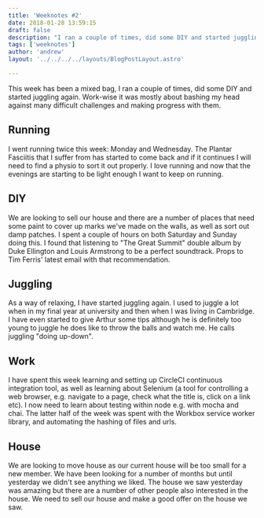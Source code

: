 ```yaml
---
title: 'Weeknotes #2'
date: 2018-01-28 13:59:15
draft: false
description: "I ran a couple of times, did some DIY and started juggling again."
tags: ['weeknotes']
author: 'andrew'
layout: '../../../../layouts/BlogPostLayout.astro'

---
```

This week has been a mixed bag, I ran a couple of times, did some DIY and started juggling again. Work-wise it was mostly about bashing my head against many difficult challenges and making progress with them.

Running
--------

I went running twice this week: Monday and Wednesday. The Plantar Fasciitis that I suffer from has started to come back and if it continues I will need to find a physio to sort it out properly. I love running and now that the evenings are starting to be light enough I want to keep on running.

DIY
----

We are looking to sell our house and there are a number of places that need some paint to cover up marks we've made on the walls, as well as sort out damp patches. I spent a couple of hours on both Saturday and Sunday doing this. I found that listening to "The Great Summit" double album by Duke Ellington and Louis Armstrong to be a perfect soundtrack. Props to Tim Ferris' latest email with that recommendation.

Juggling
--------

As a way of relaxing, I have started juggling again. I used to juggle a lot when in my final year at university and then when I was living in Cambridge. I have even started to give Arthur some tips although he is definitely too young to juggle he does like to throw the balls and watch me. He calls juggling "doing up-down".

Work
----

I have spent this week learning and setting up CircleCI continuous integration tool, as well as learning about Selenium (a tool for controlling a web browser, e.g. navigate to a page, check what the title is, click on a link etc). I now need to learn about testing within node e.g. with mocha and chai. The latter half of the week was spent with the Workbox service worker library, and automating the hashing of files and urls.

House
-----

We are looking to move house as our current house will be too small for a new member. We have been looking for a number of months but until yesterday we didn't see anything we liked. The house we saw yesterday was amazing but there are a number of other people also interested in the house. We need to sell our house and make a good offer on the house we saw.
